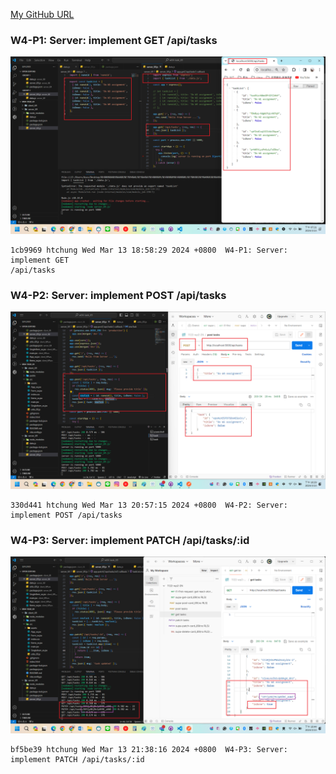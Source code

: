 [My GitHub URL](https://github.com/Alex718296/1122-WP2-2N_69)

### W4-P1: Server: implement GET /api/tasks

![](w04-P1.png)

```
1cb9969 htchung Wed Mar 13 18:58:29 2024 +0800  W4-P1: Server: implement GET
/api/tasks
```

### W4-P2: Server: implement POST /api/tasks

![](w04-P2.png)

```
330d441 htchung Wed Mar 13 20:57:15 2024 +0800  W4-P2: Server: implement POST /api/tasks
```

### W4-P3: Server: implement PATCH /api/tasks/:id

![](w04-P3.png)

```
bf5be39 htchung Wed Mar 13 21:38:16 2024 +0800  W4-P3: Server: implement PATCH /api/tasks/:id
```
